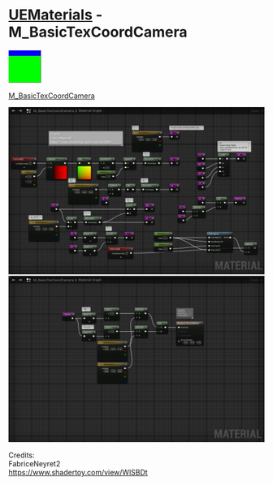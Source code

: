 # <a href="..">UEMaterials</a> - M_BasicTexCoordCamera
<img src="M_BasicTexCoordCamera_00.jpeg" width="64px" /><br/>

<a href="../M_BasicTexCoordCamera.uasset">M_BasicTexCoordCamera</a><br/>

<img src="M_BasicTexCoordCamera_01.png" width="640px" /><br/>
<img src="M_BasicTexCoordCamera_02.png" width="640px" /><br/>

Credits:<br/>
FabriceNeyret2<br/>
<a href="https://www.shadertoy.com/view/WlSBDt">https://www.shadertoy.com/view/WlSBDt</a><br/>
<br/>
